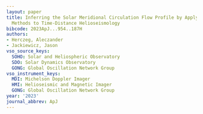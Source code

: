 ```yaml
---
layout: paper
title: Inferring the Solar Meridional Circulation Flow Profile by Applying Bayesian
  Methods to Time-Distance Helioseismology
bibcode: 2023ApJ...954..187H
authors:
- Herczeg, Aleczander
- Jackiewicz, Jason
vso_source_keys:
  SOHO: Solar and Heliospheric Observatory
  SDO: Solar Dynamics Observatory
  GONG: Global Oscillation Network Group
vso_instrument_keys:
  MDI: Michelson Doppler Imager
  HMI: Helioseismic and Magnetic Imager
  GONG: Global Oscillation Network Group
year: '2023'
journal_abbrev: ApJ
---
```

